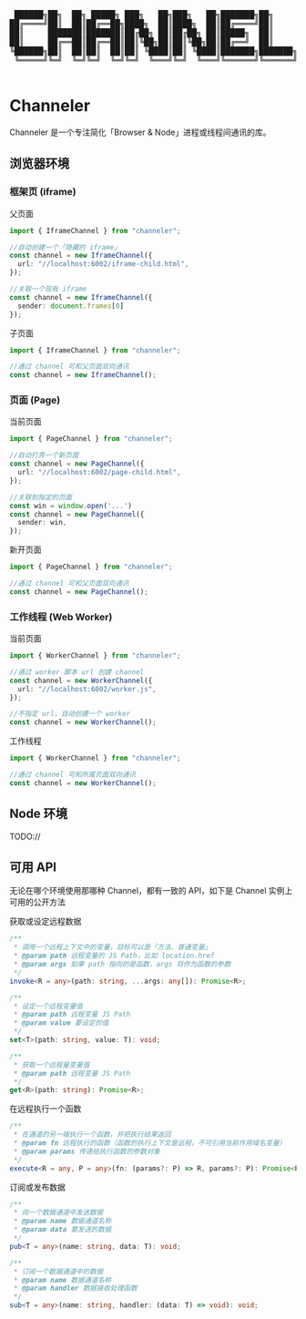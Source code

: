 <pre align="center">

 ██████╗██╗  ██╗ █████╗ ███╗   ██╗███╗   ██╗███████╗██╗     ███████╗██████╗ 
██╔════╝██║  ██║██╔══██╗████╗  ██║████╗  ██║██╔════╝██║     ██╔════╝██╔══██╗
██║     ███████║███████║██╔██╗ ██║██╔██╗ ██║█████╗  ██║     █████╗  ██████╔╝
██║     ██╔══██║██╔══██║██║╚██╗██║██║╚██╗██║██╔══╝  ██║     ██╔══╝  ██╔══██╗
╚██████╗██║  ██║██║  ██║██║ ╚████║██║ ╚████║███████╗███████╗███████╗██║  ██║
 ╚═════╝╚═╝  ╚═╝╚═╝  ╚═╝╚═╝  ╚═══╝╚═╝  ╚═══╝╚══════╝╚══════╝╚══════╝╚═╝  ╚═╝
                                                                            
</pre>

# Channeler

Channeler 是一个专注简化「Browser & Node」进程或线程间通讯的库。

## 浏览器环境

### 框架页 (iframe)

父页面
```ts
import { IframeChannel } from "channeler";

//自动创建一个「隐藏的 iframe」
const channel = new IframeChannel({
  url: "//localhost:6002/iframe-child.html",
});

//关联一个现有 iframe
const channel = new IframeChannel({
  sender: document.frames[0]
});

```

子页面
```ts
import { IframeChannel } from "channeler";

//通过 channel 可和父页面双向通讯
const channel = new IframeChannel();
```

### 页面 (Page)

当前页面
```ts
import { PageChannel } from "channeler";

//自动打弄一个新页面
const channel = new PageChannel({
  url: "//localhost:6002/page-child.html",
});

//关联到指定的页面
const win = window.open('...')
const channel = new PageChannel({
  sender: win,
});
```

新开页面
```ts
import { PageChannel } from "channeler";

//通过 channel 可和父页面双向通讯
const channel = new PageChannel();
```

### 工作线程 (Web Worker)

当前页面
```ts
import { WorkerChannel } from "channeler";

//通过 worker 脚本 url 创建 channel
const channel = new WorkerChannel({
  url: "//localhost:6002/worker.js",
});

//不指定 url，自动创建一个 worker
const channel = new WorkerChannel();
```

工作线程
```ts
import { WorkerChannel } from "channeler";

//通过 channel 可和所属页面双向通讯
const channel = new WorkerChannel();
```

## Node 环境

TODO://

## 可用 API

无论在哪个环境使用那哪种 Channel，都有一致的 API，如下是 Channel 实例上可用的公开方法

获取或设定远程数据
```ts
/**
 * 调用一个远程上下文中的变量，目标可以是「方法、普通变量」
 * @param path 远程变量的 JS Path，比如 location.href
 * @param args 如果 path 指向的是函数，args 将作为函数的参数
 */
invoke<R = any>(path: string, ...args: any[]): Promise<R>;

/**
 * 设定一个远程变量值
 * @param path 远程变量 JS Path
 * @param value 要设定的值
 */
set<T>(path: string, value: T): void;

/**
 * 获取一个远程量变量值
 * @param path 远程变量 JS Path
 */
get<R>(path: string): Promise<R>;
```

在远程执行一个函数
```ts
/**
 * 在通道的另一端执行一个函数，并把执行结果返回
 * @param fn 远程执行的函数（函数的执行上下文是远程，不可引用当前作用域名变量）
 * @param params 传递给执行函数的参数对象
 */
execute<R = any, P = any>(fn: (params?: P) => R, params?: P): Promise<R>;
```


订阅或发布数据
```ts
/**
 * 向一个数据通道中发送数据
 * @param name 数据通道名称
 * @param data 要发送的数据
 */
pub<T = any>(name: string, data: T): void;

/**
 * 订阅一个数据通道中的数据
 * @param name 数据通道名称
 * @param handler 数据接收处理函数
 */
sub<T = any>(name: string, handler: (data: T) => void): void;
```